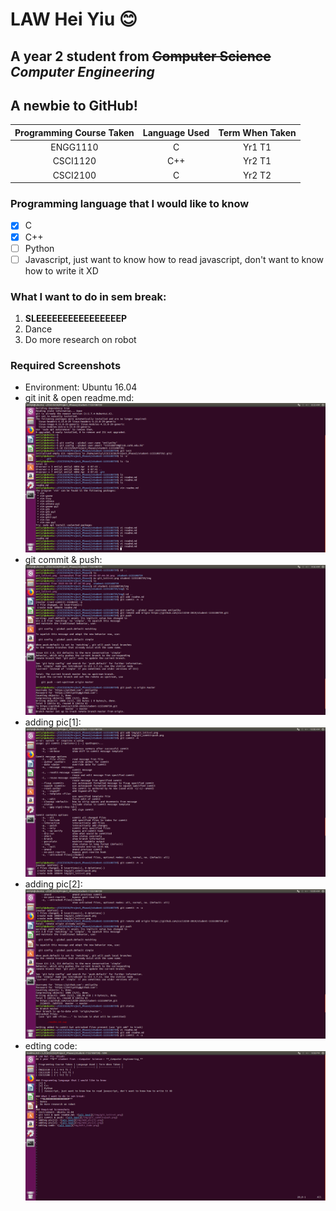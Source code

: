 # LAW Hei Yiu :blush:
## A year **2** student from ~~Computer Science~~ **_Computer Engineering_**
## A newbie to GitHub!

| Programming Course Taken | Language Used | Term When Taken |
| :----------------------: | :-----------: | :-------------: |
| ENGG1110 | C | Yr1 T1 |
| CSCI1120 | C++ | Yr2 T1 |
| CSCI2100 | C | Yr2 T2 |

### Programming language that I would like to know
- [x] C
- [x] C++
- [ ] Python
- [ ] Javascript, just want to know how to read javascript, don't want to know how to write it XD

### What I want to do in sem break:
1. **SLEEEEEEEEEEEEEEEEP**
1. Dance
1. Do more research on robot

### Required Screenshots
* Environment: Ubuntu 16.04
* git init & open readme.md: ![alt text](/img/git_init+vi.png)
* git commit & push: ![alt text](/img/git_commit+push.png)
* adding pic[1]: ![alt text](img/Add_pic[1].png)
* adding pic[2]: ![alt text](img/Add_pic[2].png)
* edting code: ![alt text](img/edit_code.png)
